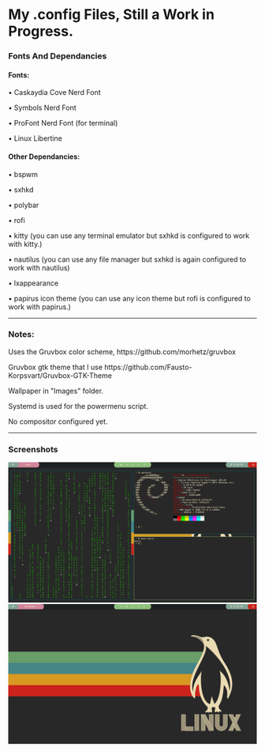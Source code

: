 <h1>My .config Files, Still a Work in Progress.</h1>

<h3>Fonts And Dependancies</h3>


<h4>Fonts:</h4>

<p>• Caskaydia Cove Nerd Font</p>
<p>• Symbols Nerd Font</p>
<p>• ProFont Nerd Font (for terminal)</p>
<p>• Linux Libertine</p>

<h4>Other Dependancies:</h4>
<p>• bspwm</p>
<p>• sxhkd</p>
<p>• polybar</p>
<p>• rofi</p>
<p>• kitty (you can use any terminal emulator but sxhkd is configured to work with kitty.)</p>
<p>• nautilus (you can use any file manager but sxhkd is again configured to work with nautilus)</p>
<p>• lxappearance</p>
<p>• papirus icon theme (you can use any icon theme but rofi is configured to work with papirus.)</p>

<hr>

<h3>Notes:</h3>
<p>Uses the Gruvbox color scheme, https://github.com/morhetz/gruvbox</p>
<p>Gruvbox gtk theme that I use https://github.com/Fausto-Korpsvart/Gruvbox-GTK-Theme</p>
<p>Wallpaper in "Images" folder.</p>
<p>Systemd is used for the powermenu script.</p>
<p>No compositor configured yet.</p>

<hr>

<h3> Screenshots </h3>
<img src="https://github.com/Logwheel1/dotconfig/blob/main/Images/Sample.png">
<img src="https://github.com/Logwheel1/dotconfig/blob/main/Images/Sample2.png">

